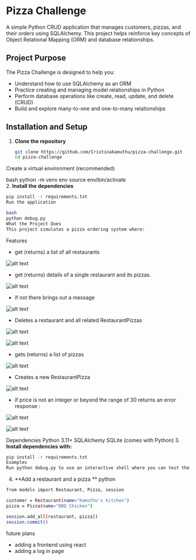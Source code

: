 # Pizza Challenge

A simple Python CRUD application that manages customers, pizzas, and their orders using SQLAlchemy. This project helps reinforce key concepts of Object Relational Mapping (ORM) and database relationships.

## Project Purpose

The Pizza Challenge is designed to help you:

- Understand how to use SQLAlchemy as an ORM
- Practice creating and managing model relationships in Python
- Perform database operations like create, read, update, and delete (CRUD)
- Build and explore many-to-one and one-to-many relationships

## Installation and Setup

1. **Clone the repository**

   ```bash
   git clone https://github.com/Cristinakamuthu/pizza-challenge.git
   cd pizza-challenge
Create a virtual environment (recommended)

bash
python -m venv env
source env/bin/activate   
2.  **Install the dependencies**

 ```bash
pip install -r requirements.txt
Run the application

bash
python debug.py
What the Project Does
This project simulates a pizza ordering system where:
```

Features
- get (returns) a list of all restaurants

![alt text](image-1.png)

- get (returns) details of a single restaurant and its pizzas.

![alt text](image-2.png)
 - if not there brings out a message

![alt text](image-3.png)

- Deletes a restaurant and all related RestaurantPizzas

![alt text](image-4.png)

![alt text](image-5.png)

-  gets (returns) a list of pizzas

![alt text](image-6.png)

- Creates a new RestaurantPizza

![alt text](image-7.png)

 - if price is not an integer or beyond the range of 30 returns an error response :

 ![alt text](image-8.png)

 ![alt text](image-9.png)

Dependencies
Python 3.11+
SQLAlchemy
SQLite (comes with Python)
 3.  **Install dependencies with:**

```bash
pip install -r requirements.txt
Examples
Run python debug.py to use an interactive shell where you can test the functionality.
```

4. **Add a restaurant and a pizza **
python
```bash
from models import Restaurant, Pizza, session

customer = Restaurant(name="Kamuthu's kitchen")
pizza = Pizza(name="BBQ Chicken")

session.add_all(restaurant, pizza])
session.commit()
```


future plans
- adding a frontend using react
- adding a log in page 
 














